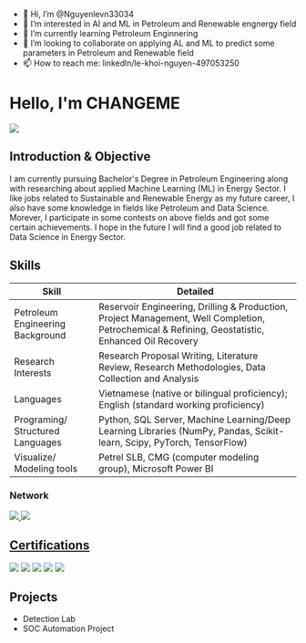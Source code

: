 - 👋 Hi, I’m @Nguyenlevn33034
- 👀 I’m interested in AI and ML in Petroleum and Renewable engnergy field
- 🌱 I’m currently learning Petroleum Enginnering
- 💞️ I’m looking to collaborate on applying AL and ML to predict some parameters in Petroleum and Renewable field
- 📫 How to reach me: linkedln/le-khoi-nguyen-497053250

# Hello, I'm CHANGEME
<a href="https://linkedin.com//in/nguyenlevn33034/"><img src="https://img.shields.io/badge/-LinkedIn-0072b1?&style=for-the-badge&logo=linkedin&logoColor=white" /></a>

## Introduction & Objective
I am currently pursuing Bachelor's Degree in Petroleum Engineering along with researching about applied Machine Learning (ML) in Energy Sector. I like jobs related to Sustainable and Renewable Energy as my future career, I also have some knowledge in fields like Petroleum and Data Science. Morever, I participate in some contests on above fields and got some certain achievements. I hope in the future I will find a good job related to Data Science in Energy Sector. 


## Skills

| Skill                                         | Detailed      |
|-----------------------------------------------|----------------------------|
| Petroleum Engineering Background         | Reservoir Engineering, Drilling & Production, Project Management, Well Completion, Petrochemical & Refining, Geostatistic, Enhanced Oil Recovery|
| Research Interests | Research Proposal Writing, Literature Review, Research Methodologies, Data Collection and Analysis|
| Languages         | Vietnamese (native or bilingual proficiency); English (standard working proficiency)|
| Programing/ Structured Languages      | Python, SQL Server, Machine Learning/Deep Learning Libraries (NumPy, Pandas, Scikit-learn, Scipy, PyTorch, TensorFlow)|
| Visualize/ Modeling tools       | Petrel SLB, CMG (computer modeling group), Microsoft Power BI|


### Network
<div>
    <a href="mailto:nguyenlevn33034@gmail.com"><img src="https://img.shields.io/badge/-Gmail-D14836?style=for-the-badge&logo=Gmail&logoColor=white" />
    <a href="https://www.facebook.com/nguyelevn33034"><img src="https://img.shields.io/badge/-Facebook-1877F2?style=for-the-badge&logo=Facebook&logoColor=white" />
</div>


## Certifications
<div>
<a href="https://drive.google.com/file/d/11nw2sXPUjI9UDhJVBAJaSqqLi0Ti7jqp/view?usp=sharing"><img src="https://img.shields.io/badge/-IBM%20Data%20Analyst%20Specialization-052FAD?style=for-the-badge&logo=IBM&logoColor=white" /></a>
<a href="https://drive.google.com/file/d/1agwLOUBhhG8g7-73sZtIdBA5DixAsUjj/view?usp=drive_link"><img src="https://img.shields.io/badge/-WOCRM%20Certificate%20of%20IWCF-1679A7?style=for-the-badge" /></a>
<a href="https://drive.google.com/file/d/1ziE7r50hrmAoBLXP8eSuFwduvx4HLZTG/view?usp=drive_link"><img src="https://img.shields.io/badge/-IWCF%20CWell%20Control%20Level%201-1679A7?style=for-the-badge" /></a>
<img src="https://img.shields.io/badge/-CDSA-006400?&style=for-the-badge&logoColor=white" />
<img src="https://img.shields.io/badge/-CCD-000080?&style=for-the-badge&logoColor=white" />
</div>

## Projects
- Detection Lab
- SOC Automation Project
